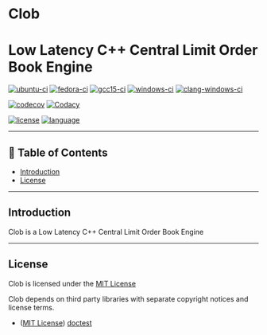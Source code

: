 # Clob

# Low Latency C++ Central Limit Order Book Engine

[![ubuntu-ci](https://github.com/lunathanael/clob/actions/workflows/ubuntu.yml/badge.svg)](https://github.com/lunathanael/clob/actions/workflows/ubuntu.yml)
[![fedora-ci](https://github.com/lunathanael/clob/actions/workflows/fedora.yml/badge.svg)](https://github.com/lunathanael/clob/actions/workflows/fedora.yml)
[![gcc15-ci](https://github.com/lunathanael/clob/actions/workflows/gcc15.yml/badge.svg)](https://github.com/lunathanael/clob/actions/workflows/gcc15.yml)
[![windows-ci](https://github.com/lunathanael/clob/actions/workflows/windows.yml/badge.svg)](https://github.com/lunathanael/clob/actions/workflows/windows.yml)
[![clang-windows-ci](https://github.com/lunathanael/clob/actions/workflows/clang-windows.yml/badge.svg)](https://github.com/lunathanael/clob/actions/workflows/clang-windows.yml)

[![codecov](https://codecov.io/github/lunathanael/clob/branch/main/graph/badge.svg?token=PJWX5ZR7BW)](https://codecov.io/github/lunathanael/clob)
[![Codacy](https://app.codacy.com/project/badge/Grade/31b750477d4942649e8dfd7059c29ad7)](https://app.codacy.com?utm_source=gh&utm_medium=referral&utm_content=&utm_campaign=Badge_grade)

[![license](https://img.shields.io/badge/license-MIT-blue.svg?style=flat-square)](https://opensource.org/licenses/MIT)
[![language](https://img.shields.io/badge/language-C%2B%2B20-red.svg?style=flat-square)](https://en.wikipedia.org/wiki/C%2B%2B20)

---

## 🧭 Table of Contents

- [Introduction](#introduction)
- [License](#license)

---

## Introduction

Clob is a Low Latency C++ Central Limit Order Book Engine

---

## License

Clob is licensed under the [MIT License](http://opensource.org/licenses/MIT)

Clob depends on third party libraries with separate copyright notices and license terms.

- ([MIT License](http://opensource.org/licenses/MIT)) [doctest](http://github.com/onqtam/doctest/blob/master/LICENSE.txt)